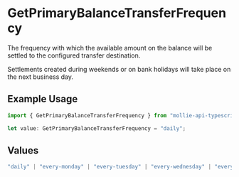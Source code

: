 # GetPrimaryBalanceTransferFrequency

The frequency with which the available amount on the balance will be settled to the configured transfer
destination.

Settlements created during weekends or on bank holidays will take place on the next business day.

## Example Usage

```typescript
import { GetPrimaryBalanceTransferFrequency } from "mollie-api-typescript/models/operations";

let value: GetPrimaryBalanceTransferFrequency = "daily";
```

## Values

```typescript
"daily" | "every-monday" | "every-tuesday" | "every-wednesday" | "every-thursday" | "every-friday" | "monthly" | "never"
```